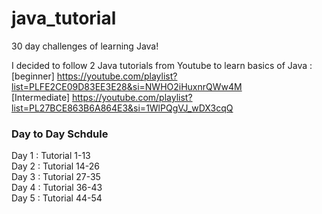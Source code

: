 # java_tutorial  
30 day challenges of learning Java!

I decided to follow 2 Java tutorials from Youtube to learn basics of Java :  
[beginner] https://youtube.com/playlist?list=PLFE2CE09D83EE3E28&si=NWHO2iHuxnrQWw4M   
[Intermediate] https://youtube.com/playlist?list=PL27BCE863B6A864E3&si=1WlPQgVJ_wDX3cqQ

### Day to Day Schdule
Day 1 : Tutorial 1-13  
Day 2 : Tutorial 14-26  
Day 3 : Tutorial 27-35  
Day 4 : Tutorial 36-43    
Day 5 : Tutorial 44-54  
